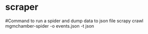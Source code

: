 # scraper

#Command to run a spider and dump data to json file
scrapy crawl mgmchamber-spider -o events.json -t json
